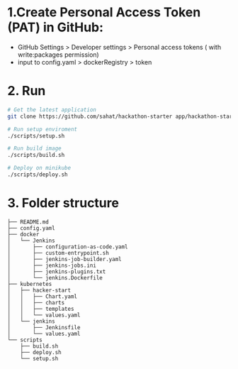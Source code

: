 # 1.Create Personal Access Token (PAT) in GitHub:
- GitHub Settings > Developer settings > Personal access tokens ( with write:packages permission)
- input to config.yaml > dockerRegistry > token

# 2. Run
```bash
# Get the latest application
git clone https://github.com/sahat/hackathon-starter app/hackathon-starter

# Run setup enviroment
./scripts/setup.sh 

# Run build image
./scripts/build.sh

# Deploy on minikube
./scripts/deploy.sh
```
# 3. Folder structure
```code 
├── README.md
├── config.yaml
├── docker
│   └── Jenkins
│       ├── configuration-as-code.yaml
│       ├── custom-entrypoint.sh
│       ├── jenkins-job-builder.yaml
│       ├── jenkins-jobs.ini
│       ├── jenkins-plugins.txt
│       └── jenkins.Dockerfile
├── kubernetes
│   ├── hacker-start
│   │   ├── Chart.yaml
│   │   ├── charts
│   │   ├── templates
│   │   └── values.yaml
│   └── jenkins
│       ├── Jenkinsfile
│       └── values.yaml
└── scripts
    ├── build.sh
    ├── deploy.sh
    └── setup.sh
```